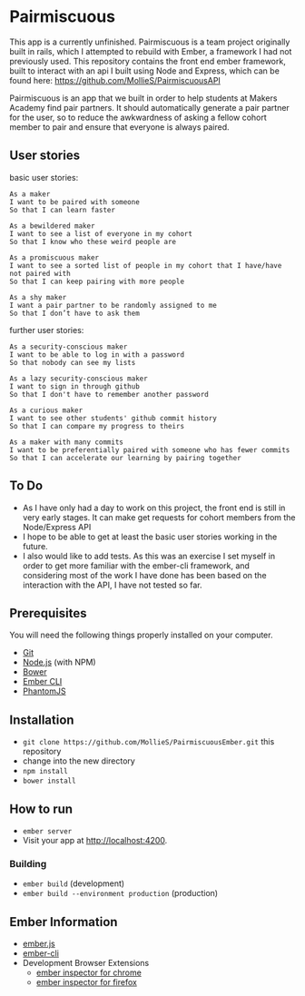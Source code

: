 # Pairmiscuous

This app is a currently unfinished.  Pairmiscuous is a team project originally built in rails, which I attempted to rebuild with Ember, a framework I had not previously used.  This repository contains the front end ember framework, built to interact with an api I built using Node and Express, which can be found here: https://github.com/MollieS/PairmiscuousAPI

Pairmiscuous is an app that we built in order to help students at Makers Academy find pair partners.  It should automatically generate a pair partner for the user, so to reduce the awkwardness of asking a fellow cohort member to pair and ensure that everyone is always paired.

## User stories
basic user stories:

```
As a maker
I want to be paired with someone
So that I can learn faster

As a bewildered maker
I want to see a list of everyone in my cohort
So that I know who these weird people are

As a promiscuous maker
I want to see a sorted list of people in my cohort that I have/have not paired with
So that I can keep pairing with more people

As a shy maker  
I want a pair partner to be randomly assigned to me  
So that I don’t have to ask them  

```

further user stories:

```
As a security-conscious maker
I want to be able to log in with a password
So that nobody can see my lists

As a lazy security-conscious maker
I want to sign in through github
So that I don't have to remember another password

As a curious maker
I want to see other students' github commit history
So that I can compare my progress to theirs

As a maker with many commits
I want to be preferentially paired with someone who has fewer commits
So that I can accelerate our learning by pairing together

```

## To Do

* As I have only had a day to work on this project, the front end is still in very early stages.  It can make get requests for cohort members from the Node/Express API
* I hope to be able to get at least the basic user stories working in the future.
* I also would like to add tests.  As this was an exercise I set myself in order to get more familiar with the ember-cli framework, and considering most of the work I have done has been based on the interaction with the API, I have not tested so far.

## Prerequisites

You will need the following things properly installed on your computer.

* [Git](http://git-scm.com/)
* [Node.js](http://nodejs.org/) (with NPM)
* [Bower](http://bower.io/)
* [Ember CLI](http://www.ember-cli.com/)
* [PhantomJS](http://phantomjs.org/)

## Installation

* `git clone https://github.com/MollieS/PairmiscuousEmber.git` this repository
* change into the new directory
* `npm install`
* `bower install`

## How to run

* `ember server`
* Visit your app at [http://localhost:4200](http://localhost:4200).


### Building

* `ember build` (development)
* `ember build --environment production` (production)


## Ember Information

* [ember.js](http://emberjs.com/)
* [ember-cli](http://www.ember-cli.com/)
* Development Browser Extensions
  * [ember inspector for chrome](https://chrome.google.com/webstore/detail/ember-inspector/bmdblncegkenkacieihfhpjfppoconhi)
  * [ember inspector for firefox](https://addons.mozilla.org/en-US/firefox/addon/ember-inspector/)

